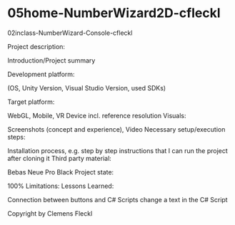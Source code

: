 # 05home-NumberWizard2D-cfleckl
02inclass-NumberWizard-Console-cfleckl

Project description:

Introduction/Project summary

Development platform:

(OS, Unity Version, Visual Studio Version, used SDKs)

Target platform:

WebGL, Mobile, VR Device incl. reference resolution
Visuals:

Screenshots (concept and experience), Video
Necessary setup/execution steps:

Installation process, e.g. step by step instructions that I can run the project after cloning it
Third party material:

Bebas Neue Pro Black
Project state:

100%
Limitations:
Lessons Learned:

Connection between buttons and C# Scripts change a text in the C# Script

Copyright by Clemens Fleckl

